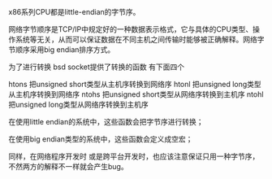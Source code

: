 x86系列CPU都是little-endian的字节序。

网络字节顺序是TCP/IP中规定好的一种数据表示格式，它与具体的CPU类型、操作系统等无关，从而可以保证数据在不同主机之间传输时能够被正确解释。网络字节顺序采用big endian排序方式。

为了进行转换 bsd socket提供了转换的函数 有下面四个

htons 把unsigned short类型从主机序转换到网络序
htonl 把unsigned long类型从主机序转换到网络序
ntohs 把unsigned short类型从网络序转换到主机序
ntohl 把unsigned long类型从网络序转换到主机序

在使用little endian的系统中，这些函数会把字节序进行转换；

在使用big endian类型的系统中，这些函数会定义成空宏；

同样，在网络程序开发时 或是跨平台开发时，也应该注意保证只用一种字节序，不然两方的解释不一样就会产生bug。

